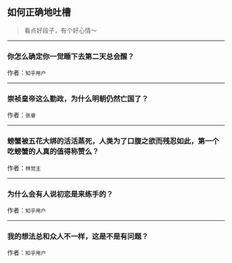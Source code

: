 ## 如何正确地吐槽

> 看点好段子，有个好心情～


 
---

### 你怎么确定你一觉睡下去第二天总会醒？

> 


作者：`知乎用户`

---

### 崇祯皇帝这么勤政，为什么明朝仍然亡国了？

> 


作者：`张睿`

---

### 螃蟹被五花大绑的活活蒸死，人类为了口腹之欲而残忍如此，第一个吃螃蟹的人真的值得称赞么？

> 


作者：`林觉主`

---

### 为什么会有人说初恋是来练手的？

> 


作者：`知乎用户`

---

### 我的想法总和众人不一样，这是不是有问题？

> 


作者：`知乎用户`